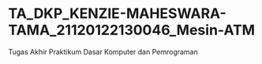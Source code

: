 # TA_DKP_KENZIE-MAHESWARA-TAMA_21120122130046_Mesin-ATM
Tugas Akhir Praktikum Dasar Komputer dan Pemrograman
